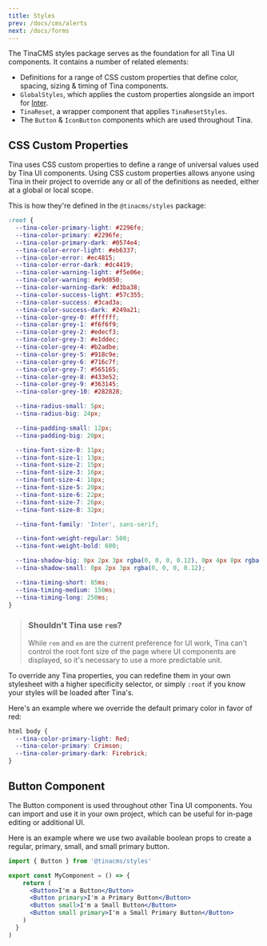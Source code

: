 ```yaml
---
title: Styles
prev: /docs/cms/alerts
next: /docs/forms
---
```


The TinaCMS styles package serves as the foundation for all Tina UI components. It contains a number of related elements:

- Definitions for a range of CSS custom properties that define color, spacing, sizing & timing of Tina components.
- `GlobalStyles`, which applies the custom properties alongside an import for [Inter](https://rsms.me/inter/).
- `TinaReset`, a wrapper component that applies `TinaResetStyles`.
- The `Button` & `IconButton` components which are used throughout Tina.

## CSS Custom Properties

Tina uses CSS custom properties to define a range of universal values used by Tina UI components. Using CSS custom properties allows anyone using Tina in their project to override any or all of the definitions as needed, either at a global or local scope.

This is how they're defined in the `@tinacms/styles` package:

```css
:root {
  --tina-color-primary-light: #2296fe;
  --tina-color-primary: #2296fe;
  --tina-color-primary-dark: #0574e4;
  --tina-color-error-light: #eb6337;
  --tina-color-error: #ec4815;
  --tina-color-error-dark: #dc4419;
  --tina-color-warning-light: #f5e06e;
  --tina-color-warning: #e9d050;
  --tina-color-warning-dark: #d3ba38;
  --tina-color-success-light: #57c355;
  --tina-color-success: #3cad3a;
  --tina-color-success-dark: #249a21;
  --tina-color-grey-0: #ffffff;
  --tina-color-grey-1: #f6f6f9;
  --tina-color-grey-2: #edecf3;
  --tina-color-grey-3: #e1ddec;
  --tina-color-grey-4: #b2adbe;
  --tina-color-grey-5: #918c9e;
  --tina-color-grey-6: #716c7f;
  --tina-color-grey-7: #565165;
  --tina-color-grey-8: #433e52;
  --tina-color-grey-9: #363145;
  --tina-color-grey-10: #282828;

  --tina-radius-small: 5px;
  --tina-radius-big: 24px;

  --tina-padding-small: 12px;
  --tina-padding-big: 20px;

  --tina-font-size-0: 11px;
  --tina-font-size-1: 13px;
  --tina-font-size-2: 15px;
  --tina-font-size-3: 16px;
  --tina-font-size-4: 18px;
  --tina-font-size-5: 20px;
  --tina-font-size-6: 22px;
  --tina-font-size-7: 26px;
  --tina-font-size-8: 32px;

  --tina-font-family: 'Inter', sans-serif;

  --tina-font-weight-regular: 500;
  --tina-font-weight-bold: 600;

  --tina-shadow-big: 0px 2px 3px rgba(0, 0, 0, 0.12), 0px 4px 8px rgba(48, 48, 48, 0.1);
  --tina-shadow-small: 0px 2px 3px rgba(0, 0, 0, 0.12);

  --tina-timing-short: 85ms;
  --tina-timing-medium: 150ms;
  --tina-timing-long: 250ms;
}
```

> ### Shouldn't Tina use `rem`?
>
> While `rem` and `em` are the current preference for UI work, Tina can't control the root font size of the page where UI components are displayed, so it's necessary to use a more predictable unit.

To override any Tina properties, you can redefine them in your own stylesheet with a higher specificity selector, or simply `:root` if you know your styles will be loaded after Tina's.

Here's an example where we override the default primary color in favor of red:

```css
html body {
  --tina-color-primary-light: Red;
  --tina-color-primary: Crimson;
  --tina-color-primary-dark: Firebrick;
}
```

## Button Component

The Button component is used throughout other Tina UI components. You can import and use it in your own project, which can be useful for in-page editing or additional UI.

Here is an example where we use two available boolean props to create a regular, primary, small, and small primary button.

```jsx
import { Button } from '@tinacms/styles'

export const MyComponent = () => {
    return (
      <Button>I'm a Button</Button>
      <Button primary>I'm a Primary Button</Button>
      <Button small>I'm a Small Button</Button>
      <Button small primary>I'm a Small Primary Button</Button>
    )
  }
)
```
